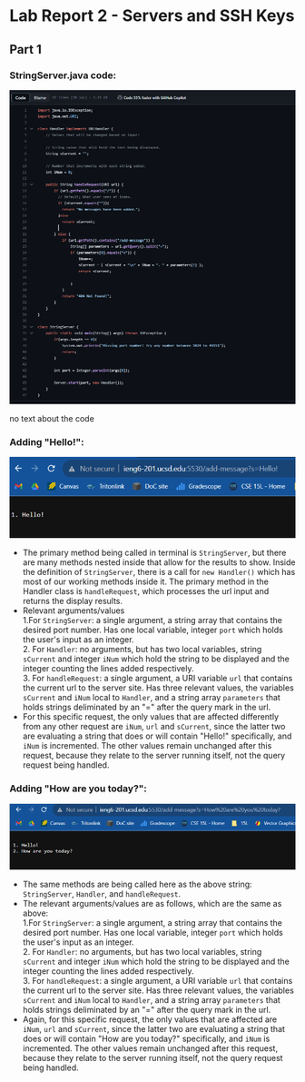 # Lab Report 2 - Servers and SSH Keys

## Part 1

### StringServer.java code:
![Image](scLR2/StringServerCode.png)

no text about the code

### Adding "Hello!": 
![Image](scLR2/StringServerHello.png)

* The primary method being called in terminal is `StringServer`,
but there are many methods nested inside that allow for the
results to show. Inside the definition of `StringServer`, there
is a call for `new Handler()` which has most of our working
methods inside it. The primary method in the Handler class
is `handleRequest`, which processes the url input and returns
the display results.
* Relevant arguments/values <br>
1.For `StringServer`: a single argument, a string array that
contains the desired port number. Has one local variable, integer
`port` which holds the user's input as an integer. <br>
  2. For `Handler`: no arguments, but has two local variables, string
`sCurrent` and integer `iNum` which hold the string to be displayed
and the integer counting the lines added respectively.<br>
  3. For `handleRequest`: a single argument, a URI variable `url` that
contains the current url to the server site. Has three relevant
values, the variables `sCurrent` and `iNum` local to `Handler`,
and a string array `parameters` that holds strings deliminated by
an "=" after the query mark in the url.
* For this specific request, the only values that are affected
differently from any other request are `iNum`, `url` and `sCurrent`,
since the latter two are evaluating a string that does or will
contain "Hello!" specifically, and `iNum` is incremented. The other
values remain unchanged after this request, because they relate to
the server running itself, not the query request being handled. 

### Adding "How are you today?":
![Image](scLR2/StringServerHowAreYouToday.png)

* The same methods are being called here as the above string:
`StringServer`, `Handler`, and `handleRequest`. 
* The relevant arguments/values are as follows, which are the same
as above:<br>
1.For `StringServer`: a single argument, a string array that
contains the desired port number. Has one local variable, integer
`port` which holds the user's input as an integer.<br>
  2. For `Handler`: no arguments, but has two local variables, string
`sCurrent` and integer `iNum` which hold the string to be displayed
and the integer counting the lines added respectively.<br>
  3. For `handleRequest`: a single argument, a URI variable `url` that
contains the current url to the server site. Has three relevant
values, the variables `sCurrent` and `iNum` local to `Handler`,
and a string array `parameters` that holds strings deliminated by
an "=" after the query mark in the url.
* Again, for this specific request, the only values that are affected
are `iNum`, `url` and `sCurrent`, since the latter two are evaluating
a string that does or will contain "How are you today?" specifically,
and `iNum` is incremented. The other values remain unchanged after this
request, because they relate to the server running itself, not the
query request being handled. 
